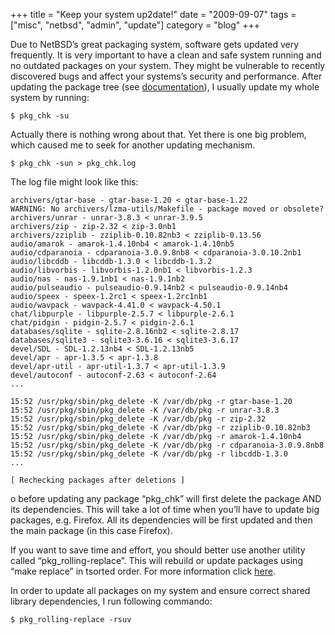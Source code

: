 +++
title = "Keep your system up2date!"
date = "2009-09-07"
tags = ["misc", "netbsd", "admin", "update"]
category = "blog"
+++

Due to NetBSD’s great packaging system, software gets updated very frequently. It is very important to have a clean and safe system running and no outdated packages on your system. They might be vulnerable to recently discovered bugs and affect your systems’s security and performance. After updating the package tree (see [documentation](http://www.netbsd.org/docs/pkgsrc/using.html)), I usually update my whole system by running:

~~~.shell
$ pkg_chk -su
~~~

Actually there is nothing wrong about that. Yet there is one big problem, which caused me to seek for another updating mechanism.

~~~.shell
$ pkg_chk -sun > pkg_chk.log
~~~

The log file might look like this:

~~~.shell
archivers/gtar-base - gtar-base-1.20 < gtar-base-1.22
WARNING: No archivers/lzma-utils/Makefile - package moved or obsolete?
archivers/unrar - unrar-3.8.3 < unrar-3.9.5
archivers/zip - zip-2.32 < zip-3.0nb1
archivers/zziplib - zziplib-0.10.82nb3 < zziplib-0.13.56
audio/amarok - amarok-1.4.10nb4 < amarok-1.4.10nb5
audio/cdparanoia - cdparanoia-3.0.9.8nb8 < cdparanoia-3.0.10.2nb1
audio/libcddb - libcddb-1.3.0 < libcddb-1.3.2
audio/libvorbis - libvorbis-1.2.0nb1 < libvorbis-1.2.3
audio/nas - nas-1.9.1nb1 < nas-1.9.1nb2
audio/pulseaudio - pulseaudio-0.9.14nb2 < pulseaudio-0.9.14nb4
audio/speex - speex-1.2rc1 < speex-1.2rc1nb1
audio/wavpack - wavpack-4.41.0 < wavpack-4.50.1
chat/libpurple - libpurple-2.5.7 < libpurple-2.6.1
chat/pidgin - pidgin-2.5.7 < pidgin-2.6.1
databases/sqlite - sqlite-2.8.16nb2 < sqlite-2.8.17
databases/sqlite3 - sqlite3-3.6.16 < sqlite3-3.6.17
devel/SDL - SDL-1.2.13nb4 < SDL-1.2.13nb5
devel/apr - apr-1.3.5 < apr-1.3.8
devel/apr-util - apr-util-1.3.7 < apr-util-1.3.9
devel/autoconf - autoconf-2.63 < autoconf-2.64
...

15:52 /usr/pkg/sbin/pkg_delete -K /var/db/pkg -r gtar-base-1.20
15:52 /usr/pkg/sbin/pkg_delete -K /var/db/pkg -r unrar-3.8.3
15:52 /usr/pkg/sbin/pkg_delete -K /var/db/pkg -r zip-2.32
15:52 /usr/pkg/sbin/pkg_delete -K /var/db/pkg -r zziplib-0.10.82nb3
15:52 /usr/pkg/sbin/pkg_delete -K /var/db/pkg -r amarok-1.4.10nb4
15:52 /usr/pkg/sbin/pkg_delete -K /var/db/pkg -r cdparanoia-3.0.9.8nb8
15:52 /usr/pkg/sbin/pkg_delete -K /var/db/pkg -r libcddb-1.3.0
...

[ Rechecking packages after deletions ]
~~~

o before updating any package “pkg_chk” will first delete the package AND its dependencies. This will take a lot of time when you’ll have to update big packages, e.g. Firefox. All its dependencies will be first updated and then the main package (in this case Firefox).

If you want to save time and effort, you should better use another utility called “pkg_rolling-replace”. This will rebuild or update packages using “make replace” in tsorted order. For more information click [here](http://pkgsrc.se/pkgtools/pkg_rolling-replace).

In order to update all packages on my system and ensure correct shared library dependencies, I run following commando:

~~~.shell
$ pkg_rolling-replace -rsuv
~~~
